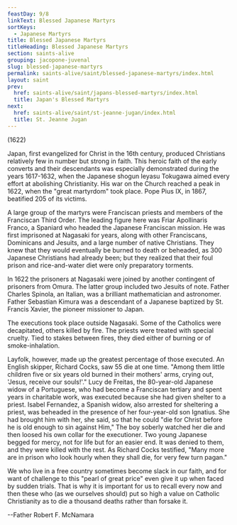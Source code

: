 ```yaml
---
feastDay: 9/8
linkText: Blessed Japanese Martyrs
sortKeys:
  - Japanese Martyrs
title: Blessed Japanese Martyrs
titleHeading: Blessed Japanese Martyrs
section: saints-alive
grouping: jacopone-juvenal
slug: blessed-japanese-martyrs
permalink: saints-alive/saint/blessed-japanese-martyrs/index.html
layout: saint
prev:
  href: saints-alive/saint/japans-blessed-martyrs/index.html
  title: Japan's Blessed Martyrs
next:
  href: saints-alive/saint/st-jeanne-jugan/index.html
  title: St. Jeanne Jugan
---
```

(1622)

Japan, first evangelized for Christ in the 16th century, produced Christians relatively few in number but strong in faith. This heroic faith of the early converts and their descendants was especially demonstrated during the years 1617-1632, when the Japanese shogun Ieyasu Tokugawa aimed every effort at abolishing Christianity. His war on the Church reached a peak in 1622, when the "great martyrdom" took place. Pope Pius IX, in 1867, beatified 205 of its victims.

A large group of the martyrs were Franciscan priests and members of the Franciscan Third Order. The leading figure here was Friar Apollinaris Franco, a Spaniard who headed the Japanese Franciscan mission. He was first imprisoned at Nagasaki for years, along with other Franciscans, Dominicans and Jesuits, and a large number of native Christians. They knew that they would eventually be burned to death or beheaded, as 300 Japanese Christians had already been; but they realized that their foul prison and rice-and-water diet were only preparatory torments.

In 1622 the prisoners at Nagasaki were joined by another contingent of prisoners from Omura. The latter group included two Jesuits of note. Father Charles Spinola, an Italian, was a brilliant mathematician and astronomer. Father Sebastian Kimura was a descendant of a Japanese baptized by St. Francis Xavier, the pioneer missioner to Japan.

The executions took place outside Nagasaki. Some of the Catholics were decapitated, others killed by fire. The priests were treated with special cruelty. Tied to stakes between fires, they died either of burning or of smoke-inhalation.

Layfolk, however, made up the greatest percentage of those executed. An English skipper, Richard Cocks, saw 55 die at one time. "Among them little children five or six years old burned in their mothers' arms, crying out, 'Jesus, receive our souls!'." Lucy de Freitas, the 80-year-old Japanese widow of a Portuguese, who had become a Franciscan tertiary and spent years in charitable work, was executed because she had given shelter to a priest. Isabel Fernandez, a Spanish widow, also arrested for sheltering a priest, was beheaded in the presence of her four-year-old son Ignatius. She had brought him with her, she said, so that he could "die for Christ before he is old enough to sin against Him," The boy soberly watched her die and then loosed his own collar for the executioner. Two young Japanese begged for mercy, not for life but for an easier end. It was denied to them, and they were killed with the rest. As Richard Cocks testified, "Many more are in prison who look hourly when they shall die, for very few turn pagan."

We who live in a free country sometimes become slack in our faith, and for want of challenge to this "pearl of great price" even give it up when faced by sudden trials. That is why it is important for us to recall every now and then these who (as we ourselves should) put so high a value on Catholic Christianity as to die a thousand deaths rather than forsake it.

\--Father Robert F. McNamara